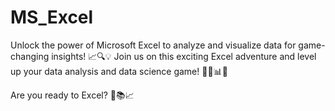# MS_Excel
Unlock the power of Microsoft Excel to analyze and visualize data for game-changing insights! 📈🔍💡
Join us on this exciting Excel adventure and level up your data analysis and data science game! 🚀🔮📊💼

Are you ready to Excel? 💪📚📈
